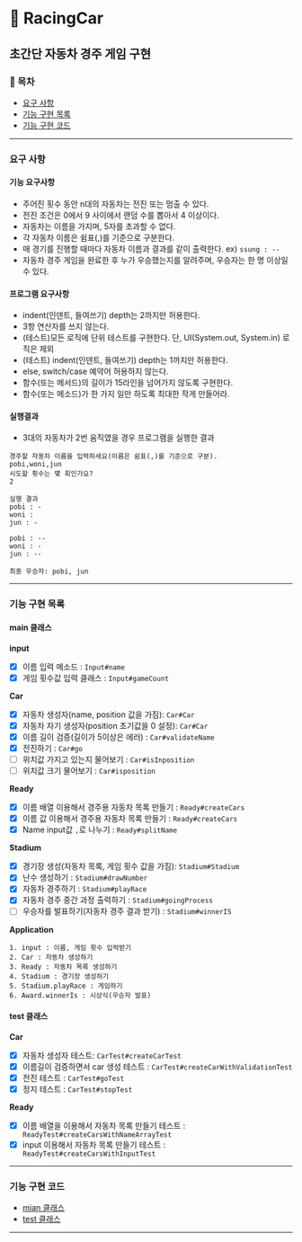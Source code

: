 🚗 RacingCar 
========================
초간단 자동차 경주 게임 구현
--------------------------

### 📌 목차
- [요구 사항](#요구-사항)
- [기능 구현 목록](#기능-구현-목록)
- [기능 구현 코드](#기능-구현-코드)

---

### 요구 사항 
#### 기능 요구사항
- 주어진 횟수 동안 n대의 자동차는 전진 또는 멈출 수 있다. 
- 전진 조건은 0에서 9 사이에서 랜덤 수를 뽑아서 4 이상이다.
- 자동차는 이름을 가지며, 5자를 초과할 수 없다.
- 각 자동차 이름은 쉼표(,)를 기준으로 구분한다.
- 매 경기를 진행할 때마다 자동차 이름과 결과를 같이 출력한다. ex) `ssung : --`
- 자동차 경주 게임을 완료한 후 누가 우승했는지를 알려주며, 우승자는 한 명 이상일 수 있다.

#### 프로그램 요구사항
- indent(인덴트, 들여쓰기) depth는 2까지만 허용한다.
- 3항 연산자를 쓰지 않는다.
- (테스트)모든 로직에 단위 테스트를 구현한다. 단, UI(System.out, System.in) 로직은 제외
- (테스트) indent(인덴트, 들여쓰기) depth는 1까지만 허용한다.
- else, switch/case 예약어 허용하지 않는다.
- 함수(또는 메서드)의 길이가 15라인을 넘어가지 않도록 구현한다.
- 함수(또는 메소드)가 한 가지 일만 하도록 최대한 작게 만들어라.

#### 실행결과
- 3대의 자동차가 2번 움직였을 경우 프로그램을 실행한 결과
```text
경주할 자동차 이름을 입력하세요(이름은 쉼표(,)를 기준으로 구분).
pobi,woni,jun
시도할 횟수는 몇 회인가요?
2

실행 결과
pobi : -
woni : 
jun : -

pobi : --
woni : -
jun : --

최종 우승자: pobi, jun
```

---

### 기능 구현 목록
#### main 클래스
**input**
- [x] 이름 입력 메소드 : `Input#name`
- [x] 게임 횟수값 입력 클래스 :  `Input#gameCount`

**Car**
- [x] 자동차 생성자(name, position 값을 가짐): `Car#Car`
- [x] 자동차 자기 생성자(position 초기값을 0 설정): `Car#Car`
- [x] 이름 길이 검증(길이가 5이상은 에러) :  `Car#validateName`
- [x] 전진하기 : `Car#go`
- [ ] 위치값 가지고 있는지 물어보기 : `Car#isInposition`
- [ ] 위치값 크기 물어보기 : `Car#isposition`

**Ready**
- [x] 이름 배열 이용해서 경주용 자동차 목록 만들기 : `Ready#createCars`
- [x] 이름 값 이용해서 경주용 자동차 목록 만들기 : `Ready#createCars`
- [x] Name input값 `,`로 나누기 :  `Ready#splitName`

**Stadium**
- [x] 경기장 생성(자동차 목록, 게임 횟수 값을 가짐): `Stadium#Stadium`
- [x] 난수 생성하기 : `Stadium#drawNumber`
- [x] 자동차 경주하기 : `Stadium#playRace`
- [x] 자동차 경주 중간 과정 출력하기 : `Stadium#goingProcess`
- [ ] 우승자를 발표하기(자동차 경주 결과 받기) : `Stadium#winnerIS`

**Application**
```text
1. input : 이름, 게임 횟수 입력받기
2. Car : 자동차 생성하기
3. Ready : 자동차 목록 생성하기
4. Stadium : 경기장 생성하기
5. Stadium.playRace : 게임하기
6. Award.winnerIs : 시상식(우승자 발표)
```

#### test 클래스
**Car**
- [x] 자동차 생성자 테스트: `CarTest#createCarTest`
- [x] 이름길이 검증하면서 car 생성 테스트 : `CarTest#createCarWithValidationTest`
- [x] 전진 테스트 : `CarTest#goTest`
- [x] 정지 테스트 : `CarTest#stopTest`

**Ready**
- [x] 이름 배열을 이용해서 자동차 목록 만들기 테스트 : ` ReadyTest#createCarsWithNameArrayTest`
- [x] input 이용해서 자동차 목록 만들기 테스트 : ` ReadyTest#createCarsWithInputTest`

---

### 기능 구현 코드
- [mian 클래스][M]
- [test 클래스][T]

---

[M]:https://github.com/Data-ssung/java-racingcar/tree/ssungwork/src/main/java/racingCar
[T]:https://github.com/Data-ssung/java-racingcar/tree/ssungwork/src/test/java/racingCar
